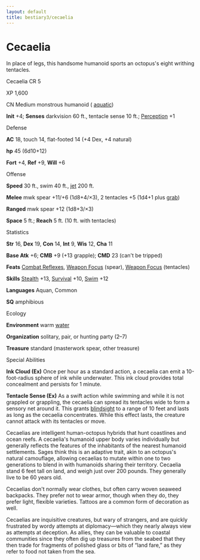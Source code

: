 ```yaml
---
layout: default
title: bestiary3/cecaelia
---
```

# Cecaelia

In place of legs, this handsome humanoid sports an octopus's eight writhing tentacles.

Cecaelia CR 5

XP 1,600

CN Medium monstrous humanoid ( [aquatic](monsters/creatureTypes#_aquatic-subtype))

**Init** +4; **Senses** darkvision 60 ft., tentacle sense 10 ft.; [Perception](skills/perception#_perception) +1

Defense

**AC** 18, touch 14, flat-footed 14 (+4 Dex, +4 natural)

**hp** 45 (6d10+12)

**Fort** +4, **Ref** +9, **Will** +6

Offense

**Speed** 30 ft., swim 40 ft., [jet](monsters/universalMonsterRules#_jet) 200 ft.

**Melee** mwk spear +11/+6 (1d8+4/×3), 2 tentacles +5 (1d4+1 plus [grab](monsters/universalMonsterRules#_grab))

**Ranged** mwk spear +12 (1d8+3/×3)

**Space** 5 ft.; **Reach** 5 ft. (10 ft. with tentacles)

Statistics

**Str** 16, **Dex** 19, **Con** 14, **Int** 9, **Wis** 12, **Cha** 11

**Base Atk** +6; **CMB** +9 (+13 grapple); **CMD** 23 (can't be tripped)

**Feats** [Combat Reflexes](feats#_combat-reflexes), [Weapon Focus](feats#_weapon-focus) (spear), [Weapon Focus](feats#_weapon-focus) (tentacles)

**Skills** [Stealth](skills/stealth#_stealth) +13, [Survival](skills/survival#_survival) +10, [Swim](skills/swim#_swim) +12

**Languages** Aquan, Common

**SQ** amphibious

Ecology

**Environment** warm [water](monsters/creatureTypes#_water-subtype)

**Organization** solitary, pair, or hunting party (2–7)

**Treasure** standard (masterwork spear, other treasure)

Special Abilities

**Ink Cloud (Ex)** Once per hour as a standard action, a cecaelia can emit a 10-foot-radius sphere of ink while underwater. This ink cloud provides total concealment and persists for 1 minute.

**Tentacle Sense (Ex)** As a swift action while swimming and while it is not grappled or grappling, the cecaelia can spread its tentacles wide to form a sensory net around it. This grants [blindsight](monsters/universalMonsterRules#_blindsight) to a range of 10 feet and lasts as long as the cecaelia concentrates. While this effect lasts, the creature cannot attack with its tentacles or move.

Cecaelias are intelligent human-octopus hybrids that hunt coastlines and ocean reefs. A cecaelia's humanoid upper body varies individually but generally reflects the features of the inhabitants of the nearest humanoid settlements. Sages think this is an adaptive trait, akin to an octopus's natural camouflage, allowing cecaelias to mutate within one to two generations to blend in with humanoids sharing their territory. Cecaelia stand 6 feet tall on land, and weigh just over 200 pounds. They generally live to be 60 years old.

Cecaelias don't normally wear clothes, but often carry woven seaweed backpacks. They prefer not to wear armor, though when they do, they prefer light, flexible varieties. Tattoos are a common form of decoration as well.

Cecaelias are inquisitive creatures, but wary of strangers, and are quickly frustrated by wordy attempts at diplomacy—which they nearly always view as attempts at deception. As allies, they can be valuable to coastal communities since they often dig up treasures from the seabed that they then trade for fragments of polished glass or bits of “land fare,” as they refer to food not taken from the sea.

